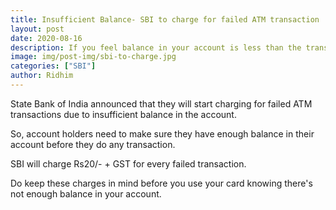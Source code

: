 ```yaml
---
title: Insufficient Balance- SBI to charge for failed ATM transaction
layout: post
date: 2020-08-16
description: If you feel balance in your account is less than the transaction amount, then read this.
image: img/post-img/sbi-to-charge.jpg
categories: ["SBI"]
author: Ridhim
---
```


State Bank of India announced that they will start charging for failed ATM transactions due to insufficient balance in the account.

So, account holders need to make sure they have enough balance in their account before they do any transaction.

SBI will charge Rs20/- + GST for every failed transaction.

Do keep these charges in mind before you use your card knowing there's not enough balance in your account.


